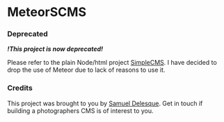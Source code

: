 # MeteorSCMS

### Deprecated

***!This project is now deprecated!***

Please refer to the plain Node/html project [SimpleCMS](https://github.com/samueldelesque/simplecms). I have decided to drop the use of Meteor due to lack of reasons to use it.

### Credits

This project was brought to you by [Samuel Delesque](http://samueldelesque.me). Get in touch if building a photographers CMS is of interest to you.
